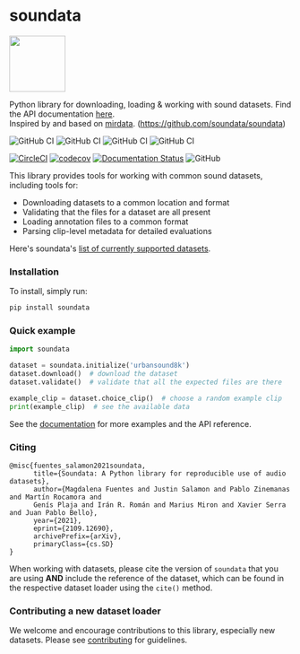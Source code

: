 # soundata

<img src="docs/img/soundata.png" height="100px">

Python library for downloading, loading & working with sound datasets. Find the API documentation [here](https://soundata.readthedocs.io/). <br/>
Inspired by and based on [mirdata](https://github.com/mir-dataset-loaders/mirdata). (https://github.com/soundata/soundata)

![GitHub CI](https://github.com/guillemcortes/soundata/actions/workflows/ci.yml/badge.svg)
![GitHub CI](https://github.com/guillemcortes/soundata/actions/workflows/docs.yml/badge.svg)
![GitHub CI](https://github.com/guillemcortes/soundata/actions/workflows/formatting.yml/badge.svg)
![GitHub CI](https://github.com/guillemcortes/soundata/actions/workflows/lint-python.yml/badge.svg)


[![CircleCI](https://circleci.com/gh/soundata/soundata.svg?style=svg)](https://circleci.com/gh/soundata/soundata)
[![codecov](https://codecov.io/gh/soundata/soundata/branch/master/graph/badge.svg)](https://codecov.io/gh/soundata/soundata)
[![Documentation Status](https://readthedocs.org/projects/soundata/badge/?version=latest)](https://soundata.readthedocs.io/en/latest/?badge=latest)
![GitHub](https://img.shields.io/github/license/soundata/soundata.svg)


This library provides tools for working with common sound datasets, including tools for:
* Downloading datasets to a common location and format
* Validating that the files for a dataset are all present 
* Loading annotation files to a common format
* Parsing clip-level metadata for detailed evaluations

Here's soundata's [list of currently supported datasets](https://soundata.readthedocs.io/en/latest/source/quick_reference.html).

### Installation

To install, simply run:

```python
pip install soundata
```

### Quick example
```python
import soundata

dataset = soundata.initialize('urbansound8k')
dataset.download()  # download the dataset
dataset.validate()  # validate that all the expected files are there

example_clip = dataset.choice_clip()  # choose a random example clip
print(example_clip)  # see the available data

```
See the [documentation](https://soundata.readthedocs.io/) for more examples and the API reference.


### Citing


```
@misc{fuentes_salamon2021soundata,
      title={Soundata: A Python library for reproducible use of audio datasets}, 
      author={Magdalena Fuentes and Justin Salamon and Pablo Zinemanas and Martín Rocamora and 
      Genís Plaja and Irán R. Román and Marius Miron and Xavier Serra and Juan Pablo Bello},
      year={2021},
      eprint={2109.12690},
      archivePrefix={arXiv},
      primaryClass={cs.SD}
}
```


When working with datasets, please cite the version of `soundata` that you are using **AND** include the reference of the dataset, which can be found in the respective dataset loader using the `cite()` method. 

### Contributing a new dataset loader

We welcome and encourage contributions to this library, especially new datasets. Please see [contributing](https://soundata.readthedocs.io/en/latest/source/contributing.html) for guidelines.
